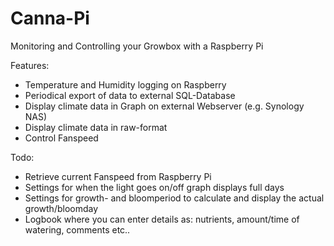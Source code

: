 # Canna-Pi

Monitoring and Controlling your Growbox with a Raspberry Pi



Features:
  - Temperature and Humidity logging on Raspberry
  - Periodical export of data to external SQL-Database
  - Display climate data in Graph on external Webserver (e.g. Synology NAS)
  - Display climate data in raw-format
  - Control Fanspeed

Todo:
  - Retrieve current Fanspeed from Raspberry Pi
  - Settings for when the light goes on/off graph displays full days
  - Settings for growth- and bloomperiod to calculate and display the actual growth/bloomday 
  - Logbook where you can enter details as: nutrients, amount/time of watering, comments etc..
